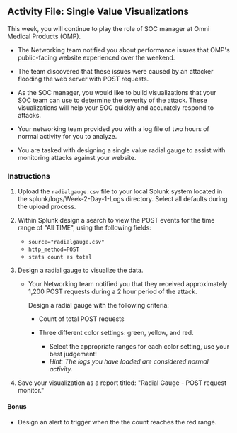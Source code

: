 ## Activity File: Single Value Visualizations

This week, you will continue to play the role of SOC manager at Omni Medical Products (OMP). 

- The Networking team notified you about performance issues that OMP's public-facing website experienced over the weekend.

- The team discovered that these issues were caused by an attacker flooding the web server with POST requests.

- As the SOC manager, you would like to build visualizations that your SOC team can use to determine the severity of the attack. These visualizations will help your SOC quickly and accurately respond to attacks.

- Your networking team provided you with a log file of two hours of normal activity for you to analyze.

- You are tasked with designing a single value radial gauge to assist with monitoring attacks against your website.




### Instructions

1. Upload the `radialgauge.csv` file to your local Splunk system located in the splunk/logs/Week-2-Day-1-Logs directory.  Select all defaults during the upload process.


2. Within Splunk design a search to view the POST events for the time range of "All TIME", using the following fields:
    - `source="radialgauge.csv"`
    - `http_method=POST`
    - `stats count as total`
  
3. Design a radial gauge to visualize the data. 

   - Your Networking team notified you that they received approximately 1,200 POST requests during a 2 hour period of the attack. 

      Design a radial gauge with the following criteria:
   
      - Count of total POST requests

      - Three different color settings: green, yellow, and red.
         - Select the appropriate ranges for each color setting, use your best judgement!
         - *Hint: The logs you have loaded are considered normal activity.*
       
4.  Save your visualization as a report titled: "Radial Gauge - POST request monitor."            
       
#### Bonus

- Design an alert to trigger when the the count reaches the red range.
